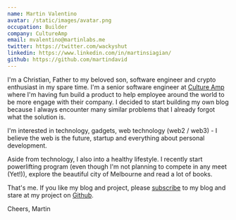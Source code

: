 ```yaml
---
name: Martin Valentino
avatar: /static/images/avatar.png
occupation: Builder
company: CultureAmp
email: mvalentino@martinlabs.me
twitter: https://twitter.com/wackyshut
linkedin: https://www.linkedin.com/in/martinsiagian/
github: https://github.com/martindavid
---
```


I'm a Christian, Father to my beloved son, software engineer and crypto enthusiast in my spare time. I'm a senior software engineer at [Culture Amp](https://www.cultureamp.com/) where I'm having fun build a product to help employee around the world to be more engage with their company. I decided to start building my own blog because I always encounter many similar problems that I already forgot what the solution is.

I'm interested in technology, gadgets, web technology (web2 / web3) - I believe the web is the future, startup and everything about personal development.

Aside from technology, I also into a healthy lifestyle. I recently start powerlifting program (even though I'm not planning to compete in any meet (Yet!)), explore the beautiful city of Melbourne and read a lot of books.

That's me. If you like my blog and project, please [subscribe](/feed.xml) to my blog and stare at my project on [Github](https://github.com/martindavid).

Cheers,
Martin
